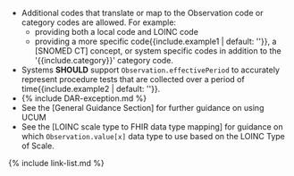 * Additional codes that translate or map to the Observation code or category codes are allowed.  For example:
   -  providing both a local code and LOINC code
   -  providing a more specific code{{include.example1 | default: ''}}, a [SNOMED CT] concept, or system specific codes in addition to the '{{include.category}}' category code.
* Systems **SHOULD** support `Observation.effectivePeriod` to accurately represent procedure tests that are collected over a period of time{{include.example2 | default: ''}}.
* {% include DAR-exception.md %}
* See the [General Guidance Section] for further guidance on using UCUM
* See the [LOINC scale type to FHIR data type mapping] for guidance on which `Observation.value[x]` data type to use based on the LOINC Type of Scale.

{% include link-list.md %}
